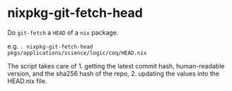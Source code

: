 # nixpkg-git-fetch-head
Do `git-fetch` a `HEAD` of a `nix` package.

e.g. `. nixpkg-git-fetch-head pkgs/applications/science/logic/coq/HEAD.nix`

The script takes care of 1. getting the latest commit hash, human-readable version, and the sha256 hash of the repo, 2. updating the values into the HEAD.nix file.
